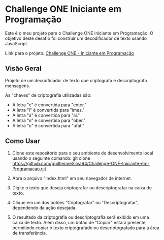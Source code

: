 # Challenge ONE Iniciante em Programação

Este é o meu projeto para o Challenge ONE Iniciante em Programação. O objetivo deste desafio foi construir um decodificador de texto usando JavaScript.

Link para o projeto:    [Challenge ONE -  Iniciante em Programação](https://guilhermesilva94.github.io/Challenge-ONE-Iniciante-em-Programacao/)

## Visão Geral

Projeto de um decodficador de texto que criptografa e descriptografa mensagens.

As "chaves" de criptografia utilizadas são:
<ul>
<li>A letra "e" é convertida para "enter."</li>
<li>A letra "i" é convertida para "imes."</li>
<li>A letra "a" é convertida para "ai."</li>
<li>
A letra "o" é convertida para "ober."</li>
<li>
A letra "u" é convertida para "ufat."</li>
</ul>

## Como Usar

1. Clone este repositório para o seu ambiente de desenvolvimento local usando o seguinte comando: git clone https://github.com/guilhermeSilva94/Challenge-ONE-Iniciante-em-Programacao.git


2. Abra o arquivo "index.html" em seu navegador de internet.

3. Digite o texto que deseja criptografar ou descriptografar na caixa de texto.

4. Clique em um dos botões "Criptografar" ou "Descriptografar", dependendo da ação desejada.

5. O resultado da criptografia ou descriptografia será exibido em uma caixa de texto. Além disso, um botão de "Copiar" estará presente, permitindo copiar o texto criptografado ou descriptografado para a área de transferência.


